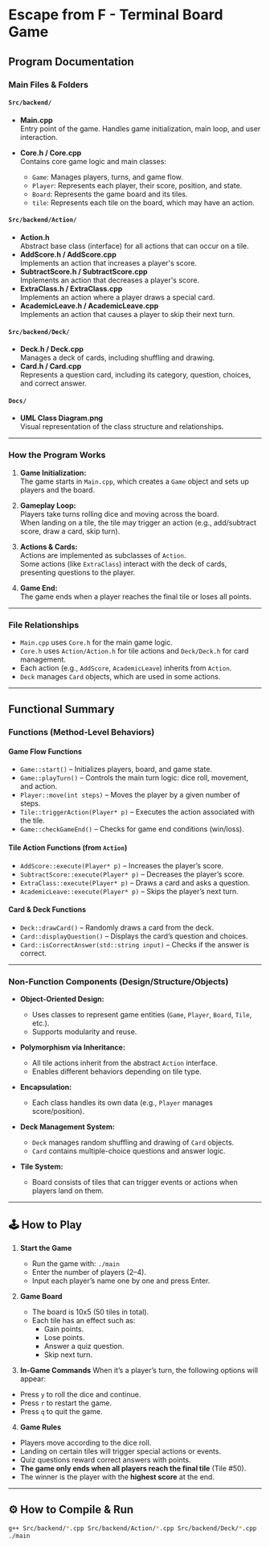 #  Escape from F - Terminal Board Game

##  Program Documentation

### Main Files & Folders

#### `Src/backend/`
- **Main.cpp**  
  Entry point of the game. Handles game initialization, main loop, and user interaction.

- **Core.h / Core.cpp**  
  Contains core game logic and main classes:
  - `Game`: Manages players, turns, and game flow.
  - `Player`: Represents each player, their score, position, and state.
  - `Board`: Represents the game board and its tiles.
  - `tile`: Represents each tile on the board, which may have an action.

#### `Src/backend/Action/`
- **Action.h**  
  Abstract base class (interface) for all actions that can occur on a tile.
- **AddScore.h / AddScore.cpp**  
  Implements an action that increases a player's score.
- **SubtractScore.h / SubtractScore.cpp**  
  Implements an action that decreases a player's score.
- **ExtraClass.h / ExtraClass.cpp**  
  Implements an action where a player draws a special card.
- **AcademicLeave.h / AcademicLeave.cpp**  
  Implements an action that causes a player to skip their next turn.

#### `Src/backend/Deck/`
- **Deck.h / Deck.cpp**  
  Manages a deck of cards, including shuffling and drawing.
- **Card.h / Card.cpp**  
  Represents a question card, including its category, question, choices, and correct answer.


#### `Docs/`
- **UML Class Diagram.png**  
  Visual representation of the class structure and relationships.

---

### How the Program Works

1. **Game Initialization:**  
   The game starts in `Main.cpp`, which creates a `Game` object and sets up players and the board.

2. **Gameplay Loop:**  
   Players take turns rolling dice and moving across the board.  
   When landing on a tile, the tile may trigger an action (e.g., add/subtract score, draw a card, skip turn).

3. **Actions & Cards:**  
   Actions are implemented as subclasses of `Action`.  
   Some actions (like `ExtraClass`) interact with the deck of cards, presenting questions to the player.

4. **Game End:**  
   The game ends when a player reaches the final tile or loses all points.

---

### File Relationships

- `Main.cpp` uses `Core.h` for the main game logic.
- `Core.h` uses `Action/Action.h` for tile actions and `Deck/Deck.h` for card management.
- Each action (e.g., `AddScore`, `AcademicLeave`) inherits from `Action`.
- `Deck` manages `Card` objects, which are used in some actions.

---

##  Functional Summary

### Functions (Method-Level Behaviors)

#### Game Flow Functions
- `Game::start()` – Initializes players, board, and game state.
- `Game::playTurn()` – Controls the main turn logic: dice roll, movement, and action.
- `Player::move(int steps)` – Moves the player by a given number of steps.
- `Tile::triggerAction(Player* p)` – Executes the action associated with the tile.
- `Game::checkGameEnd()` – Checks for game end conditions (win/loss).

#### Tile Action Functions (from `Action`)
- `AddScore::execute(Player* p)` – Increases the player’s score.
- `SubtractScore::execute(Player* p)` – Decreases the player’s score.
- `ExtraClass::execute(Player* p)` – Draws a card and asks a question.
- `AcademicLeave::execute(Player* p)` – Skips the player’s next turn.

#### Card & Deck Functions
- `Deck::drawCard()` – Randomly draws a card from the deck.
- `Card::displayQuestion()` – Displays the card’s question and choices.
- `Card::isCorrectAnswer(std::string input)` – Checks if the answer is correct.

---

###  Non-Function Components (Design/Structure/Objects)

- **Object-Oriented Design:**  
  - Uses classes to represent game entities (`Game`, `Player`, `Board`, `Tile`, etc.).
  - Supports modularity and reuse.

- **Polymorphism via Inheritance:**  
  - All tile actions inherit from the abstract `Action` interface.
  - Enables different behaviors depending on tile type.

- **Encapsulation:**  
  - Each class handles its own data (e.g., `Player` manages score/position).

- **Deck Management System:**  
  - `Deck` manages random shuffling and drawing of `Card` objects.
  - `Card` contains multiple-choice questions and answer logic.

- **Tile System:**  
  - Board consists of tiles that can trigger events or actions when players land on them.

---
## 🕹️ How to Play

1. **Start the Game**
   - Run the game with: `./main`
   - Enter the number of players (2–4).
   - Input each player’s name one by one and press Enter.

2. **Game Board**
   - The board is 10x5 (50 tiles in total).
   - Each tile has an effect such as:
     - Gain points.
     - Lose points.
     - Answer a quiz question.
     - Skip next turn.

3. **In-Game Commands**
   When it’s a player’s turn, the following options will appear:
- Press `y` to roll the dice and continue.
- Press `r` to restart the game.
- Press `q` to quit the game.

4. **Game Rules**
- Players move according to the dice roll.
- Landing on certain tiles will trigger special actions or events.
- Quiz questions reward correct answers with points.
- **The game only ends when all players reach the final tile** (Tile #50).
- The winner is the player with the **highest score** at the end.

---
## ⚙️ How to Compile & Run

```bash
g++ Src/backend/*.cpp Src/backend/Action/*.cpp Src/backend/Deck/*.cpp -o main
./main
